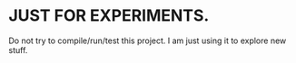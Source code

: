# JUST FOR EXPERIMENTS.

Do not try to compile/run/test this project.
I am just using it to explore new stuff.
